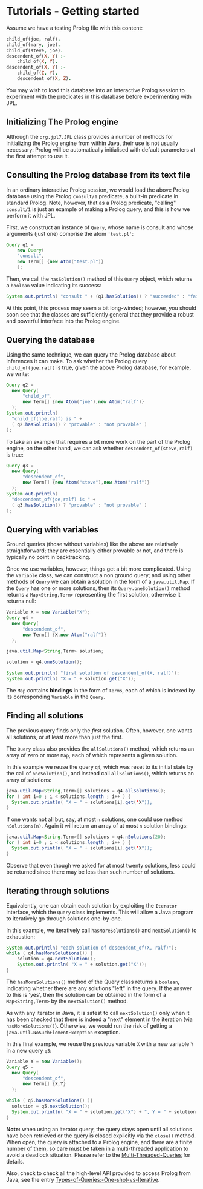# Tutorials - Getting started

Assume we have a testing Prolog file with this content:
```prolog
child_of(joe, ralf). 
child_of(mary, joe). 
child_of(steve, joe).
descendent_of(X, Y) :- 
    child_of(X, Y). 
descendent_of(X, Y) :- 
    child_of(Z, Y), 
    descendent_of(X, Z).
```
You may wish to load this database into an interactive Prolog session to experiment with the predicates in this database before experimenting with JPL.


## Initializing The Prolog engine

Although the `org.jpl7.JPL` class provides a number of methods for initializing the Prolog engine from within Java, their use is not usually necessary: Prolog will be automatically initialised with default parameters at the first attempt to use it.



## Consulting the Prolog database from its text file

In an ordinary interactive Prolog session, we would load the above Prolog database using the Prolog `consult/1` predicate, a built-in predicate in standard Prolog.  Note, however, that as a Prolog predicate, "calling" `consult/1` is just an example of making a Prolog query, and this is how we perform it with JPL.

First, we construct an instance of `Query`, whose name is consult and whose arguments (just one) comprise the atom 	`'test.pl'`:
```java
Query q1 = 
    new Query( 
	"consult", 
	new Term[] {new Atom("test.pl")} 
    );
```
    
Then, we call the `hasSolution()` method of this `Query` object, which returns a `boolean` value indicating its success:
```java
System.out.println( "consult " + (q1.hasSolution() ? "succeeded" : "failed"));
```
At this point, this process may seem a bit long-winded; however, you should soon see that the classes are sufficiently general that they provide a robust and powerful interface into the Prolog engine. 


## Querying the database

Using the same technique, we can query the Prolog database about inferences it can make.  To ask whether the Prolog query `child_of(joe,ralf)` is true, given the above Prolog database, for example, we write:
```java
Query q2 = 
  new Query( 
      "child_of", 
      new Term[] {new Atom("joe"),new Atom("ralf")} 
  );
System.out.println( 
  "child_of(joe,ralf) is " + 
  ( q2.hasSolution() ? "provable" : "not provable" ) 
);
```
To take an example that requires a bit more work on the part of the Prolog engine, on the other hand, we can ask whether `descendent_of(steve,ralf)` is true:
```java
Query q3 = 
  new Query( 
      "descendent_of", 
      new Term[] {new Atom("steve"),new Atom("ralf")} 
  );
System.out.println( 
  "descendent_of(joe,ralf) is " + 
  ( q3.hasSolution() ? "provable" : "not provable" ) 
);
```

## Querying with variables

Ground queries (those without variables) like the above are relatively straightforward; they are essentially either provable or not, and there is typically no point in backtracking.  

Once we use variables, however, things get a bit more complicated. Using the `Variable` class, we can construct a non ground query; and using other methods of `Query` we can obtain a solution in the form of a `java.util.Map`.  If the `Query` has one or more solutions, then its `Query.oneSolution()` method returns a `Map<String,Term>` representing the first solution, otherwise it returns null:
```java
Variable X = new Variable("X");
Query q4 = 
  new Query( 
      "descendent_of", 
      new Term[] {X,new Atom("ralf")} 
  );

java.util.Map<String,Term> solution;

solution = q4.oneSolution();

System.out.println( "first solution of descendent_of(X, ralf)"); 
System.out.println( "X = " + solution.get("X"));
```
The `Map` contains **bindings** in the form of `Terms`, each of which is indexed by its corresponding `Variable` in the `Query`.
      
 
## Finding all solutions

The previous query finds only the _first_ solution.  Often, however, one wants all solutions, or at least more than just the first.  

The `Query` class also provides the `allSolutions()` method, which returns an array of zero or more `Map`, each of which represents a given solution.

In this example we reuse the query `q4`, which was reset to its initial state by the call of `oneSolution()`, and instead call `allSolutions()`, which returns an array of solutions:
```java
java.util.Map<String,Term>[] solutions = q4.allSolutions();
for ( int i=0 ; i < solutions.length ; i++ ) { 
  System.out.println( "X = " + solutions[i].get('X")); 
}
```

If one wants not all but, say, at most `n` solutions, one could use method `nSolutions(n)`. Again it will return an array of at most `n` solution bindings:

```java
java.util.Map<String,Term>[] solutions = q4.nSolutions(20);
for ( int i=0 ; i < solutions.length ; i++ ) { 
  System.out.println( "X = " + solutions[i].get('X")); 
}
```
Observe that even though we asked for at most twenty solutions, less could be returned since there may be less than such number of solutions.


## Iterating through solutions


Equivalently, one can obtain each solution by exploiting the `Iterator` interface, which the `Query` class implements.  This will allow a Java program to iteratively go through solutions one-by-one.

In this example, we iteratively call `hasMoreSolutions()` and `nextSolution()` to exhaustion:

```java
System.out.println( "each solution of descendent_of(X, ralf)");
while ( q4.hasMoreSolutions()) {    
	solution = q4.nextSolution();
    System.out.println( "X = " + solution.get("X"));
}
```
The `hasMoreSolutions()` method of the Query class returns a `boolean`, indicating whether there are any solutions "left" in the query. If the answer to this is 'yes', then the solution can be obtained in the form of a `Map<String,Term>` by the `nextSolution()` method.

As with any iterator in Java, it is safest to call `nextSolution()` only when it has been checked that there is indeed a "next" element in the iteration (via `hasMoreSolutions()`). Otherwise, we would run the risk of getting a `java.util.NoSuchElementException` exception.

In this final example, we reuse the previous variable `X` with a new variable `Y` in a new query `q5`:
```java
Variable Y = new Variable();
Query q5 = 
  new Query( 
      "descendent_of", 
      new Term[] {X,Y} 
  );

while ( q5.hasMoreSolutions() ){ 
  solution = q5.nextSolution(); 
  System.out.println( "X = " + solution.get("X") + ", Y = " + solution.get("Y")); 
}
```

**Note:** when using an iterator query, the query stays open until all solutions have been retrieved or the query is closed explicitly via the `close()` method. When open, the query is attached to a Prolog engine, and there are a finite number of them, so care must be taken in a multi-threaded application to avoid a deadlock situation. Please refer to the [Multi-Threaded-Queries](TutorialMultithreaded) for details.

Also, check to check all the high-level API provided to access Prolog from Java, see the entry [Types-of-Queries:-One-shot-vs-Iterative](TutorialTypesOfQueries).

